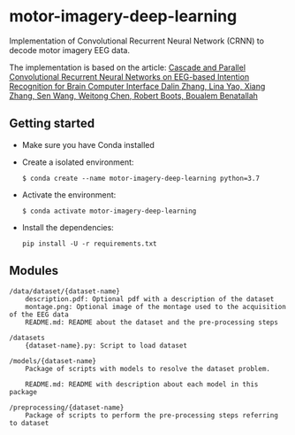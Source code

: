 # motor-imagery-deep-learning
Implementation of Convolutional Recurrent Neural Network (CRNN) to decode motor imagery EEG data.

The implementation is based on the article: [Cascade and Parallel Convolutional Recurrent Neural Networks on EEG-based Intention Recognition for Brain Computer Interface
Dalin Zhang, Lina Yao, Xiang Zhang, Sen Wang, Weitong Chen, Robert Boots, Boualem Benatallah](https://www.aaai.org/ocs/index.php/AAAI/AAAI18/paper/view/16107/0)

## Getting started
- Make sure you have Conda installed
- Create a isolated environment:
    ```
    $ conda create --name motor-imagery-deep-learning python=3.7
    ```
    
- Activate the environment:
    ```
    $ conda activate motor-imagery-deep-learning
    ``` 
- Install the dependencies:
    ```
    pip install -U -r requirements.txt
    ```

## Modules
```
/data/dataset/{dataset-name}
    description.pdf: Optional pdf with a description of the dataset
    montage.png: Optional image of the montage used to the acquisition of the EEG data
    README.md: README about the dataset and the pre-processing steps
```

```
/datasets
    {dataset-name}.py: Script to load dataset
```

```
/models/{dataset-name}
    Package of scripts with models to resolve the dataset problem.

    README.md: README with description about each model in this package
```

```
/preprocessing/{dataset-name}
    Package of scripts to perform the pre-processing steps referring to dataset
```